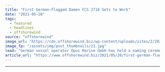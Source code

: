 ```yaml
---
title: "First German-Flagged Damen FCS 2710 Gets to Work"
date: "2021-05-28"
tags: 
  - featured
  - headlines
  - offshorewind
source: "offshorewind"
image_url: "https://cdn.offshorewind.biz/wp-content/uploads/sites/2/2021/05/28123502/Opus-Marine-names-Damen-FCS-2710-in-Cuxhaven.jpg"
image_fp: "/assets/img/post_thumbnails/21.jpg"
lead: "German vessel operator Opus Marine GmbH has held a naming ceremony in Cuxhaven for"
article_url: "https://www.offshorewind.biz/2021/05/28/first-german-flagged-damen-fcs-2710-gets-to-work/"
---
```


---
